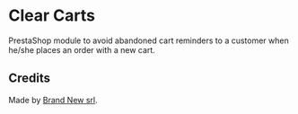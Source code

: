 # Clear Carts

PrestaShop module to avoid abandoned cart reminders to a customer when he/she places an order with a new cart.

## Credits

Made by [Brand New srl](http://brandnew.sm).
